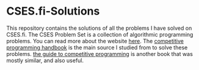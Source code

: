 # CSES.fi-Solutions
This repository contains the solutions of all the problems I have solved on CSES.fi. The CSES Problem Set is a collection of algorithmic programming problems. You can read more about the website [here](https://cses.fi/problemset/text/2433). The [competitive programming handbook](https://cses.fi/book/book.pdf) is the main source I studied from to solve these problems. [the guide to competitive programming](https://link.springer.com/book/10.1007/978-3-031-61794-2) is another book that was mostly similar, and also useful.
